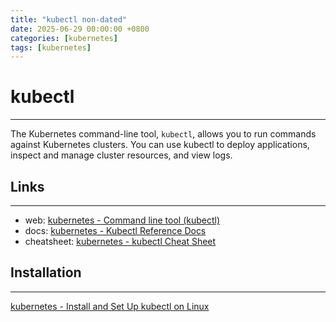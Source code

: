 ```yaml
---
title: "kubectl non-dated"
date: 2025-06-29 00:00:00 +0800
categories: [kubernetes]
tags: [kubernetes]
---
```


# kubectl
---
The Kubernetes command-line tool, `kubectl`, allows you to run commands against Kubernetes clusters. You can use kubectl to deploy applications, inspect and manage cluster resources, and view logs.

## Links
---
- web: [kubernetes - Command line tool (kubectl)](https://kubernetes.io/docs/reference/kubectl/)
- docs: [kubernetes - Kubectl Reference Docs](https://kubernetes.io/docs/reference/generated/kubectl/kubectl-commands)
- cheatsheet: [kubernetes - kubectl Cheat Sheet](https://kubernetes.io/docs/reference/kubectl/cheatsheet/)

## Installation
---
[kubernetes - Install and Set Up kubectl on Linux](https://kubernetes.io/docs/tasks/tools/install-kubectl-linux/)
